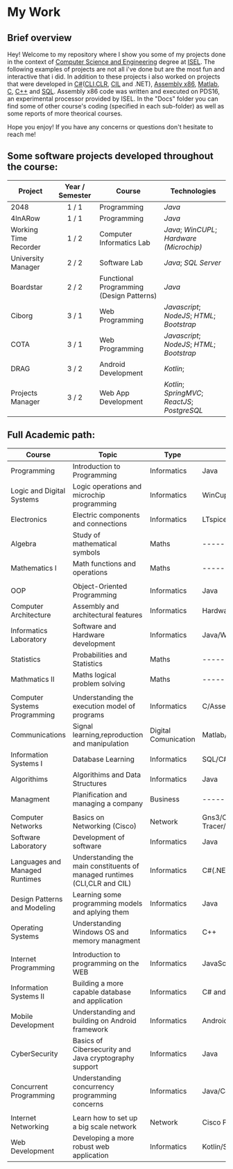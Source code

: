 # My Work

## Brief overview
Hey! Welcome to my repository where I show you some of my projects done in the context of [Computer Science and Engineering](https://isel.pt/cursos/licenciaturas/engenharia-informatica-e-de-computadores) degree at [ISEL](https://isel.pt/). The following examples of projects are not all i've done but are the most fun and interactive that i did. In addition to these projects i also worked on projects that were developed in [C#](https://docs.microsoft.com/en-us/dotnet/csharp/getting-started/)([CLI](https://en.wikipedia.org/wiki/Common_Language_Infrastructure),[CLR](https://en.wikipedia.org/wiki/Common_Language_Runtime), [CIL](https://en.wikipedia.org/wiki/Common_Intermediate_Language) and .NET), [Assembly x86](https://en.wikipedia.org/wiki/X86_assembly_language), [Matlab](https://www.mathworks.com/products/matlab.html), [C](https://en.wikipedia.org/wiki/C_(programming_language)), [C++](https://en.wikipedia.org/wiki/C%2B%2B) and [SQL](https://en.wikipedia.org/wiki/SQL). Assembly x86 code was written and executed on PDS16, an experimental processor provided by ISEL.
In the "Docs" folder you can find some of other course's coding (specified in each sub-folder) as well as some reports of more theorical courses.

Hope you enjoy! If you have any concerns or questions don't hesitate to reach me!

## Some software projects developed throughout the course:

| Project        | Year  / Semester        | Course  | Technologies
| -------------  |:-------------:|-------------|------------|
| 2048      	| 1 / 1| Programming | _Java_ |
| 4InARow      	| 1 / 1| Programming | _Java_ |
| Working Time Recorder | 1 / 2| Computer Informatics Lab | _Java_; _WinCUPL_; _Hardware (Microchip)_ |
| University Manager | 2 / 2 | Software Lab | _Java_; _SQL Server_ |
| Boardstar 	| 2 / 2| Functional Programming (Design Patterns) | _Java_ |
| Ciborg| 3 / 1 | Web Programming | _Javascript_; _NodeJS_; _HTML_; _Bootstrap_ |
| COTA 	| 3 / 1| Web Programming | _Javascript_; _NodeJS_; _HTML_; _Bootstrap_ |
| DRAG | 3 / 2 | Android Development | _Kotlin_;  |
| Projects Manager | 3 / 2 | Web App Development | _Kotlin_; _SpringMVC_; _ReactJS_; _PostgreSQL_  |




## Full Academic path:

| Course | Topic | Type | Technologies | Year/Semester |
|--------|-------|------|--------------|---------------|
| Programming       | Introduction to Programming      | Informatics     |  Java            |  1/1             |
| Logic and Digital Systems       | Logic operations and microchip programming       | Informatics     | WinCupl             |  1/1             |
| Electronics       | Electric components and connections      |  Informatics    |   LTspice/Laboratory   |  1/1             |
| Algebra      | Study of mathematical symbols      | Maths     | --------- |     1/1          |
| Mathematics I      |  Math functions and operations     | Maths      |  ---------   |       1/1        |
| | | | | |
| OOP    |  Object-Oriented Programming     | Informatics     | Java              |  1/2             |
| Computer Architecture     | Assembly and architectural features       |  Informatics    |   Hardware/Assembly           | 1/2              |
| Informatics Laboratory     | Software and Hardware development      | Informatics     |  Java/WinCupl/Hardware            |  1/2             |
| Statistics       | Probabilities and Statistics       | Maths      | ---------    | 1/2              |
| Mathmatics II       |  Maths logical problem solving      | Maths     | --------  | 1/2              |
| | | | | |
| Computer Systems Programming      | Understanding the execution model of programs      | Informatics      | C/Assembly x86             | 2/1              |
| Communications       | Signal learning,reproduction and manipulation     | Digital Comunication     |  Matlab/Laboratory            | 2/1               |
| Information Systems I|Database Learning|Informatics|SQL/C#|2/1|
| Algorithims | Algorithims and Data Structures | Informatics | Java | 2/1 |
| Managment | Planification and managing a company  | Business |--------- | 2/1 |
| | | | | |
| Computer Networks | Basics on Networking (Cisco) | Network | Gns3/Cisco Packet Tracer/Wireshark | 2/2 |
| Software Laboratory| Development of software  | Informatics | Java | 2/2 |
| Languages and Managed Runtimes |Understanding the main constituents of managed runtimes (CLI,CLR and CIL) | Informatics | C#(.NET) | 2/2 |
|Design Patterns and Modeling | Learning some programming models and aplying them | Informatics | Java | 2/2 |
| Operating Systems | Understanding Windows OS and memory managment| Informatics| C++| 2/2|
| | | | | |
| Internet Programming | Introduction to programming on the WEB | Informatics | JavaScript/NodeJs/HTML/CSS |3/1 |
| Information Systems II | Building a more capable database and application | Informatics | C# and SQL | 3/1  |
| Mobile Development | Understanding and building on Android framework | Informatics | Android/Kotlin | 3/1 |
| CyberSecurity | Basics of Cibersecurity and Java cryptography support | Informatics | Java | 3/1 |
| Concurrent Programming | Understanding concurrency programming concerns | Informatics | Java/C# | 3/1 |
| | | | | |
| Internet Networking | Learn how to set up a big scale network| Network | Cisco Packet Tracer/Gns3 | 3/2 |
| Web Development | Developing a more robust web application | Informatics  | Kotlin/Spring JavaScript/React | 3/2 |











